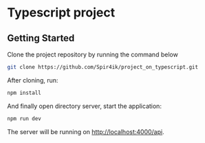 # Typescript project

## Getting Started

Clone the project repository by running the command below

```bash
git clone https://github.com/Spir4ik/project_on_typescript.git
```

After cloning, run:

```bash
npm install 
```

And finally open directory server, start the application:
 
```bash
npm run dev
```

The server will be running on [http://localhost:4000/api](http://localhost:4000/api).
